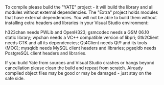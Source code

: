 To compile please build the "YATE" project - it will build the library and all modules without external dependencies. The "Extra" project holds modules that have external dependencies. You will not be able to build them without installing extra headers and libraries in your Visual Studio environment:

h323chan needs PWLib and OpenH323;
gsmcodec needs a GSM 06.10 static library;
wpchan needs a VC++ compatible version of libpri;
Gtk2Client needs GTK and all its dependencies;
Qt4Client needs Qt® and its tools (MOC);
mysqldb needs MySQL client headers and libraries;
pgsqldb needs PostgreSQL client headers and libraries.

If you build Yate from sources and Visual Studio crashes or hangs beyond cancellation please clean the build and repeat from scratch. Already compiled object files may be good or may be damaged - just stay on the safe side.